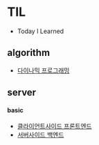 # TIL
* Today I Learned


## algorithm

* [다이나믹 프로그래밍](algorithm/dp_fibinacci.md)

## server

#### basic
* [클라이언트사이드 프론트엔드](server/front_end.md)
* [서버사이드 백엔드](server/back_end.md)
